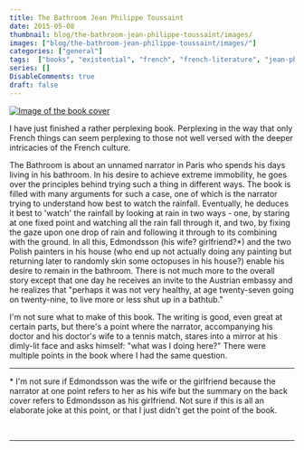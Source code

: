```yaml
---
title: The Bathroom Jean Philippe Toussaint
date: 2015-05-08
thumbnail: blog/the-bathroom-jean-philippe-toussaint/images/
images: ["blog/the-bathroom-jean-philippe-toussaint/images/"]
categories: ["general"]
tags:  ["books", "existential", "french", "french-literature", "jean-philippe-toussaint", "reading", "reviews", "the-bathroom"]
series: []
DisableComments: true
draft: false
---
```


[![Image of the book cover](https://images-na.ssl-images-amazon.com/images/S/compressed.photo.goodreads.com/books/1348309463i/4344454.jpg)](https://images-na.ssl-images-amazon.com/images/S/compressed.photo.goodreads.com/books/1348309463i/4344454.jpg)

I have just finished a rather perplexing book. Perplexing in the way that only French things can seem perplexing to those not well versed with the deeper intricacies of the French culture.

The Bathroom is about an unnamed narrator in Paris who spends his days living in his bathroom. In his desire to achieve extreme immobility, he goes over the principles behind trying such a thing in different ways. The book is filled with many arguments for such a case, one of which is the narrator trying to understand how best to watch the rainfall. Eventually, he deduces it best to 'watch' the rainfall by looking at rain in two ways - one, by staring at one fixed point and watching all the rain fall through it, and two, by fixing the gaze upon one drop of rain and following it through to its combining with the ground. In all this, Edmondsson (his wife? girlfriend?\*) and the two Polish painters in his house (who end up not actually doing any painting but returning later to randomly skin some octopuses in his house?) enable his desire to remain in the bathroom. There is not much more to the overall story except that one day he receives an invite to the Austrian embassy and he realizes that "perhaps it was not very healthy, at age twenty-seven going on twenty-nine, to live more or less shut up in a bathtub."

I'm not sure what to make of this book. The writing is good, even great at certain parts, but there's a point where the narrator, accompanying his doctor and his doctor's wife to a tennis match, stares into a mirror at his dimly-lit face and asks himself: "what was I doing here?" There were multiple points in the book where I had the same question.

* * *

\* I'm not sure if Edmondsson was the wife or the girlfriend because the narrator at one point refers to her as his wife but the summary on the back cover refers to Edmondsson as his girlfriend. Not sure if this is all an elaborate joke at this point, or that I just didn't get the point of the book.

<br>

---
